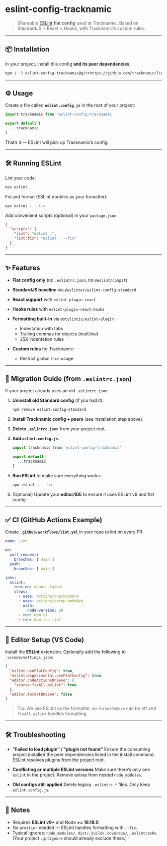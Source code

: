 # eslint-config-tracknamic

> Shareable [ESLint](https://eslint.org/) **flat config** used at Tracknamic.
> Based on StandardJS + React + Hooks, with Tracknamic’s custom rules.

---

## 📦 Installation

In your project, install this config **and its peer dependencies**:

```sh
npm i -D eslint-config-tracknamic@git+https://github.com/tracknamic/linter.git eslint @eslinter/eslint-config-standard @stylistic/eslint-plugin eslint-plugin-react eslint-plugin-react-hooks
```

---

## ⚙️ Usage

Create a file called **`eslint.config.js`** in the root of your project:

```js
import tracknamic from 'eslint-config-tracknamic'

export default [
  ...tracknamic
]
```

That’s it — ESLint will pick up Tracknamic’s config.

---

## 🛠️ Running ESLint

Lint your code:

```sh
npx eslint .
```

Fix and format (ESLint doubles as your formatter):

```sh
npx eslint . --fix
```

Add convenient scripts (optional) in your `package.json`:

```json
{
  "scripts": {
    "lint": "eslint .",
    "lint:fix": "eslint . --fix"
  }
}
```

---

## ✨ Features

* **Flat config only** (no `.eslintrc.json`, no `@eslint/compat`)
* **StandardJS baseline** via `@eslinter/eslint-config-standard`
* **React support** with `eslint-plugin-react`
* **Hooks rules** with `eslint-plugin-react-hooks`
* **Formatting built-in** via `@stylistic/eslint-plugin`

  * Indentation with tabs
  * Trailing commas for objects (multiline)
  * JSX indentation rules
* **Custom rules** for Tracknamic:

  * Restrict global `find` usage

---

## 📝 Migration Guide (from `.eslintrc.json`)

If your project already uses an old `.eslintrc.json`:

1. **Uninstall old Standard config** (if you had it):

   ```sh
   npm remove eslint-config-standard
   ```
2. **Install Tracknamic config + peers** (see installation step above).
3. **Delete `.eslintrc.json`** from your project root.
4. **Add `eslint.config.js`**:

   ```js
   import tracknamic from 'eslint-config-tracknamic'

   export default [
     ...tracknamic
   ]
   ```
5. **Run ESLint** to make sure everything works:

   ```sh
   npx eslint . --fix
   ```
6. (Optional) Update your **editor/IDE** to ensure it uses ESLint v9 and flat config.

---

## ✅ CI (GitHub Actions Example)

Create **`.github/workflows/lint.yml`** in your repo to lint on every PR:

```yaml
name: Lint

on:
  pull_request:
    branches: [ main ]
  push:
    branches: [ main ]

jobs:
  eslint:
    runs-on: ubuntu-latest
    steps:
      - uses: actions/checkout@v4
      - uses: actions/setup-node@v4
        with:
          node-version: 20
      - run: npm ci
      - run: npm run lint
```

---

## 🧩 Editor Setup (VS Code)

Install the **ESLint** extension. Optionally add the following to `.vscode/settings.json`:

```json
{
  "eslint.useFlatConfig": true,
  "eslint.experimental.useFlatConfig": true,
  "editor.codeActionsOnSave": {
    "source.fixAll.eslint": true
  },
  "editor.formatOnSave": false
}
```

> Tip: We use ESLint as the formatter, so `formatOnSave` can be off and `fixAll.eslint` handles formatting.

---

## 🛠 Troubleshooting

* **"Failed to load plugin" / "plugin not found"**
  Ensure the consuming project installed the peer dependencies listed in the install command. ESLint resolves plugins from the project root.

* **Conflicting or multiple ESLint versions**
  Make sure there’s only one `eslint` in the project. Remove extras from nested `node_modules`.

* **Old configs still applied**
  Delete legacy `.eslintrc.*` files. Only keep `eslint.config.js`.

---

## 🔑 Notes

* Requires **ESLint v9+** and Node **>= 18.18.0**.
* No `prettier` needed — ESLint handles formatting with `--fix`.
* Typical ignores: `node_modules/`, `dist/`, `build/`, `coverage/`, `.eslintcache`. (Your project `.gitignore` should already exclude these.)
